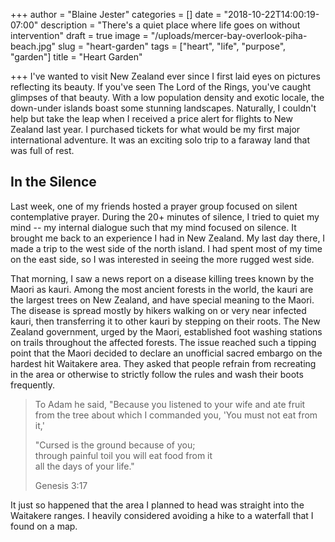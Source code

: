 +++
author = "Blaine Jester"
categories = []
date = "2018-10-22T14:00:19-07:00"
description = "There's a quiet place where life goes on without intervention"
draft = true
image = "/uploads/mercer-bay-overlook-piha-beach.jpg"
slug = "heart-garden"
tags = ["heart", "life", "purpose", "garden"]
title = "Heart Garden"

+++
I've wanted to visit New Zealand ever since I first laid eyes on pictures reflecting its beauty. If you've seen The Lord of the Rings, you've caught glimpses of that beauty. With a low population density and exotic locale, the down-under islands boast some stunning landscapes. Naturally, I couldn't help but take the leap when I received a price alert for flights to New Zealand last year. I purchased tickets for what would be my first major international adventure. It was an exciting solo trip to a faraway land that was full of rest.

## In the Silence

Last week, one of my friends hosted a prayer group focused on silent contemplative prayer. During the 20+ minutes of silence, I tried to quiet my mind -- my internal dialogue such that my mind focused on silence. It brought me back to an experience I had in New Zealand. My last day there, I made a trip to the west side of the north island. I had spent most of my time on the east side, so I was interested in seeing the more rugged west side.

That morning, I saw a news report on a disease killing trees known by the Maori as kauri. Among the most ancient forests in the world, the kauri are the largest trees on New Zealand, and have special meaning to the Maori. The disease is spread mostly by hikers walking on or very near infected kauri, then transferring it to other kauri by stepping on their roots. The New Zealand government, urged by the Maori, established foot washing stations on trails throughout the affected forests. The issue reached such a tipping point that the Maori decided to declare an unofficial sacred embargo on the hardest hit Waitakere area. They asked that people refrain from recreating in the area or otherwise to strictly follow the rules and wash their boots frequently.

> To Adam he said, "Because you listened to your wife and ate fruit from the tree about which I commanded you, 'You must not eat from it,'
>
> "Cursed is the ground because of you;  
>   through painful toil you will eat food from it  
>   all the days of your life."
>
> Genesis 3:17

It just so happened that the area I planned to head was straight into the Waitakere ranges. I heavily considered avoiding a hike to a waterfall that I found on a map. 